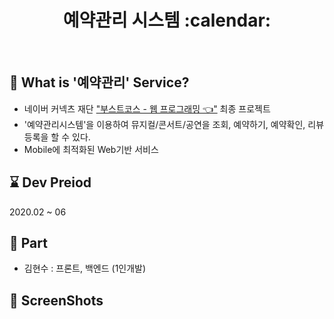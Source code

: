 <h1 align="center"> 예약관리 시스템 :calendar:</h1>

</br>

## 🧐 What is '예약관리' Service? 

* 네이버 커넥츠 재단 ["부스트코스 - 웹 프로그래밍 👈"](https://www.edwith.org/boostcourse-web/joinLectures/12943) 최종 프로젝트
* '예약관리시스템'을 이용하여 뮤지컬/콘서트/공연을 조회, 예약하기, 예약확인, 리뷰등록을 할 수 있다. 
* Mobile에 최적화된 Web기반 서비스

## :hourglass: Dev Preiod 
2020.02 ~ 06

## 👨‍ Part
- 김현수 : 프론트, 백엔드 (1인개발)

## 📸 ScreenShots


